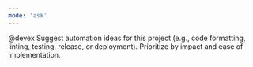 ```yaml
---
mode: 'ask'
---
```

@devex Suggest automation ideas for this project (e.g., code formatting, linting, testing, release, or deployment). Prioritize by impact and ease of implementation.